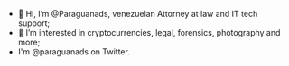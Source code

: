 - 👋 Hi, I’m @Paraguanads, venezuelan Attorney at law and IT tech support;
- 👀 I’m interested in cryptocurrencies, legal, forensics, photography and more;
- I'm @paraguanads on Twitter.
